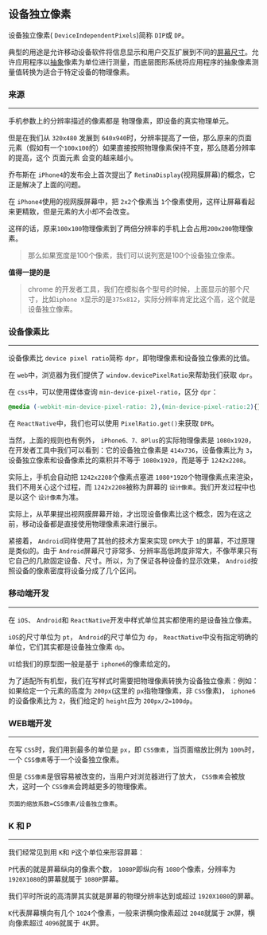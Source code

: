 ## 设备独立像素

设备独立像素( `DeviceIndependentPixels`)简称 `DIP`或 `DP`。

典型的用途是允许移动设备软件将信息显示和用户交互扩展到不同的[屏幕尺寸](https://baike.baidu.com/item/屏幕尺寸/3031029)。允许应用程序以[抽象](https://baike.baidu.com/item/抽象/9021828)像素为单位进行测量，而底层图形系统将应用程序的抽象像素测量值转换为适合于特定设备的物理像素。



### 来源

---

手机参数上的分辨率描述的像素都是 物理像素，即设备的真实物理单元。

但是在我们从 `320x480`  发展到 `640x940`时，分辨率提高了一倍，那么原来的页面元素（假如有一个`100x100`的）如果直接按照物理像素保持不变，那么随着分辨率的提高，这个 页面元素 会变的越来越小。

乔布斯在 `iPhone4`的发布会上首次提出了 `RetinaDisplay`(视网膜屏幕)的概念，它正是解决了上面的问题。

在 `iPhone4`使用的视网膜屏幕中，把 `2x2`个像素当 `1`个像素使用，这样让屏幕看起来更精致，但是元素的大小却不会改变。

这样的话，原来`100x100`物理像素到了两倍分辨率的手机上会占用`200x200`物理像素。

> 那么如果宽度是100个像素，我们可以说列宽是100个设备独立像素。

**值得一提的是**

> chrome 的开发者工具，我们在模拟各个型号的时候，上面显示的那个尺寸，比如`iphone X`显示的是`375x812`，实际分辨率肯定比这个高，这个就是 设备独立像素。



### 设备像素比

---

设备像素比 `device pixel ratio`简称 `dpr`，即物理像素和设备独立像素的比值。

在 `web`中，浏览器为我们提供了 `window.devicePixelRatio`来帮助我们获取 `dpr`。

在 `css`中，可以使用媒体查询 `min-device-pixel-ratio`，区分 `dpr`：

```css
@media (-webkit-min-device-pixel-ratio: 2),(min-device-pixel-ratio:2){}
```

在 `ReactNative`中，我们也可以使用 `PixelRatio.get()`来获取 `DPR`。

当然，上面的规则也有例外， `iPhone6、7、8Plus`的实际物理像素是 `1080x1920`，在开发者工具中我们可以看到：它的设备独立像素是 `414x736`，设备像素比为 `3`，设备独立像素和设备像素比的乘积并不等于 `1080x1920`，而是等于 `1242x2208`。

实际上，手机会自动把 `1242x2208`个像素点塞进 `1080*1920`个物理像素点来渲染，我们不用关心这个过程，而 `1242x2208`被称为屏幕的 `设计像素`。我们开发过程中也是以这个 `设计像素`为准。

实际上，从苹果提出视网膜屏幕开始，才出现设备像素比这个概念，因为在这之前，移动设备都是直接使用物理像素来进行展示。

紧接着， `Android`同样使用了其他的技术方案来实现 `DPR`大于 `1`的屏幕，不过原理是类似的。由于 `Android`屏幕尺寸非常多、分辨率高低跨度非常大，不像苹果只有它自己的几款固定设备、尺寸。所以，为了保证各种设备的显示效果， `Android`按照设备的像素密度将设备分成了几个区间。



### 移动端开发

---

在 `iOS`、 `Android`和 `ReactNative`开发中样式单位其实都使用的是设备独立像素。

`iOS`的尺寸单位为 `pt`， `Android`的尺寸单位为 `dp`， `ReactNative`中没有指定明确的单位，它们其实都是设备独立像素 `dp`。

 `UI`给我们的原型图一般是基于 `iphone6`的像素给定的。

为了适配所有机型，我们在写样式时需要把物理像素转换为设备独立像素：例如：如果给定一个元素的高度为 `200px`(这里的 `px`指物理像素，非 `CSS`像素)， `iphone6`的设备像素比为 `2`，我们给定的 `height`应为 `200px/2=100dp`。



### WEB端开发

---

在写 `CSS`时，我们用到最多的单位是 `px`，即 `CSS像素`，当页面缩放比例为 `100%`时，一个 `CSS像素`等于一个设备独立像素。

但是 `CSS像素`是很容易被改变的，当用户对浏览器进行了放大， `CSS像素`会被放大，这时一个 `CSS像素`会跨越更多的物理像素。

`页面的缩放系数=CSS像素/设备独立像素`。



### K 和 P

---

我们经常见到用 `K`和 `P`这个单位来形容屏幕：

`P`代表的就是屏幕纵向的像素个数， `1080P`即纵向有 `1080`个像素，分辨率为 `1920X1080`的屏幕就属于 `1080P`屏幕。

我们平时所说的高清屏其实就是屏幕的物理分辨率达到或超过 `1920X1080`的屏幕。

`K`代表屏幕横向有几个 `1024`个像素，一般来讲横向像素超过 `2048`就属于 `2K`屏，横向像素超过 `4096`就属于 `4K`屏。